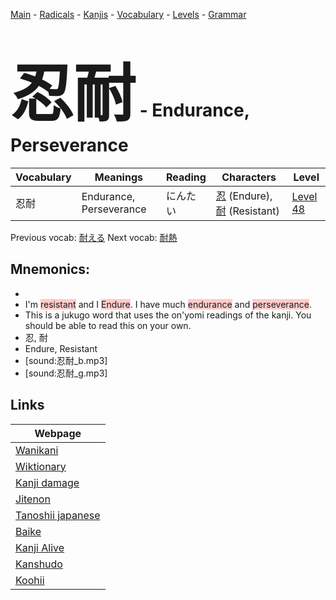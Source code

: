 <style> bigfont {font-size: 100px}</style>
[Main](../README.md) -
[Radicals](../radicals.md) -
[Kanjis](../kanjis.md) -
[Vocabulary](../vocabulary.md) -
[Levels](../levels.md) -
[Grammar](../grammar.md)
# <bigfont> 忍耐</bigfont> - Endurance, Perseverance 

| Vocabulary | Meanings | Reading | Characters | Level |
| --- | --- | --- | --- | --- |
| 忍耐 | Endurance, Perseverance | にんたい |  [忍](../kanjis/忍.md) (Endure), [耐](../kanjis/耐.md) (Resistant) | [Level 48](../levels/wk_level48.md) |

Previous vocab: [耐える](耐える.md) Next vocab: [耐熱](耐熱.md) 

## Mnemonics:

* 
* I'm <span style="background-color:#ffcccb"> resistant</span> and I <span style="background-color:#ffcccb"> Endure</span>. I have much <span style="background-color:#ffcccb"> endurance</span> and <span style="background-color:#ffcccb"> perseverance</span>.
* This is a jukugo word that uses the on'yomi readings of the kanji. You should be able to read this on your own.
* 忍, 耐
* Endure, Resistant
* [sound:忍耐_b.mp3]
* [sound:忍耐_g.mp3]


## Links 

| Webpage |
| --- |
| [Wanikani          ](https://www.wanikani.com/kanji/忍耐) |
| [Wiktionary        ](https://en.wiktionary.org/wiki/忍耐) |
| [Kanji damage      ](http://www.kanjidamage.com/kanji/search?utf8=✓&q=忍耐) |
| [Jitenon           ](https://jitenon.com/kanji/忍耐) |
| [Tanoshii japanese ](https://www.tanoshiijapanese.com/dictionary/kanji.cfm?k=忍耐) |
| [Baike             ](https://baike.baidu.com/item/忍耐) |
| [Kanji Alive       ](https://app.kanjialive.com/忍耐) |
| [Kanshudo          ](https://www.kanshudo.com/searchmn?q=忍耐) |
| [Koohii            ](https://kanji.koohii.com/study/kanji/忍耐) |
